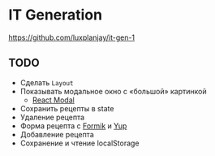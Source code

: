 # IT Generation

https://github.com/luxplanjay/it-gen-1

## TODO

- Сделать `Layout`
- Показывать модальное окно с «большой» картинкой
  - [React Modal](https://www.npmjs.com/package/react-modal)
- Сохранить рецепты в state
- Удаление рецепта
- Форма рецепта с [Formik](https://formik.org/) и
  [Yup](https://www.npmjs.com/package/yup)
- Добавление рецепта
- Сохранение и чтение localStorage
